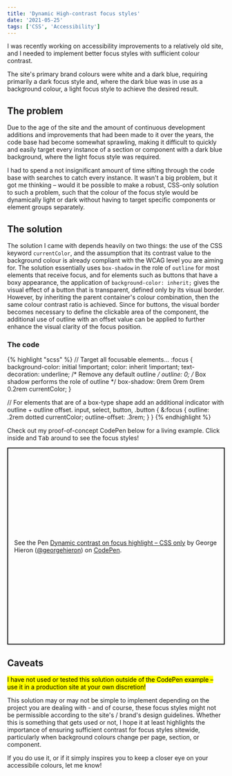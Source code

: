 ```yaml
---
title: 'Dynamic High-contrast focus styles'
date: '2021-05-25'
tags: ['CSS', 'Accessibility']
---
```


<p class="lede">I was recently working on accessibility improvements to a relatively old site, and I needed to implement better focus styles with sufficient colour contrast.</p>

The site's primary brand colours were white and a dark blue, requiring primarily a dark focus style and, where the dark blue was in use as a background colour, a light focus style to achieve the desired result.

## The problem

Due to the age of the site and the amount of continuous development additions and improvements that had been made to it over the years, the code base had become somewhat sprawling, making it difficult to quickly and easily target every instance of a section or component with a dark blue background, where the light focus style was required.

I had to spend a not insignificant amount of time sifting through the code base with searches to catch every instance. It wasn't a big problem, but it got me thinking – would it be possible to make a robust, CSS-only solution to such a problem, such that the colour of the focus style would be dynamically light or dark without having to target specific components or element groups separately.

## The solution

The solution I came with depends heavily on two things: the use of the CSS keyword `currentColor`, and the assumption that its contrast value to the background colour is already compliant with the WCAG level you are aiming for. The solution essentially uses `box-shadow` in the role of `outline` for most elements that receive focus, and for elements such as buttons that have a boxy appearance, the application of `background-color: inherit;` gives the visual effect of a button that is transparent, defined only by its visual border. However, by inheriting the parent container's colour combination, then the same colour contrast ratio is achieved. Since for buttons, the visual border becomes necessary to define the clickable area of the component, the additional use of outline with an offset value can be applied to further enhance the visual clarity of the focus position.

### The code

{% highlight "scss" %}
// Target all focusable elements...
:focus {
	background-color: initial !important;
	color: inherit !important;
	text-decoration: underline;
	/* Remove any default outline */
	outline: 0;
	/* Box shadow performs the role of outline */
	box-shadow: 0rem 0rem 0rem 0.2rem currentColor;
}

// For elements that are of a box-type shape add an additional indicator with outline + outline offset.
input,
select,
button,
.button {
	&:focus {
		outline: .2rem dotted currentColor;
		outline-offset: .3rem;
	}
}
{% endhighlight %}

Check out my proof-of-concept CodePen below for a living example. Click inside and <kbd>Tab</kbd> around to see the focus styles!

<p class="codepen" data-height="455" data-theme-id="dark" data-default-tab="result" data-user="georgehieron" data-slug-hash="PopWYPL" data-preview="true" style="height: 455px; box-sizing: border-box; display: flex; align-items: center; justify-content: center; border: 2px solid; margin: 1em 0; padding: 1em;" data-pen-title="Dynamic contrast on focus highlight – CSS only">
  <span>See the Pen <a href="https://codepen.io/georgehieron/pen/PopWYPL">
  Dynamic contrast on focus highlight – CSS only</a> by George Hieron (<a href="https://codepen.io/georgehieron">@georgehieron</a>)
  on <a href="https://codepen.io">CodePen</a>.</span>
</p>
<script async src="https://cpwebassets.codepen.io/assets/embed/ei.js"></script>

## Caveats

<mark>I have not used or tested this solution outside of the CodePen example – use it in a production site at your own discretion!</mark>

This solution may or may not be simple to implement depending on the project you are dealing with - and of course, these focus styles might not be permissible according to the site's / brand's design guidelines. Whether this is something that gets used or not, I hope it at least highlights the importance of ensuring sufficient contrast for focus styles sitewide, particularly when background colours change per page, section, or component.

If you do use it, or if it simply inspires you to keep a closer eye on your accessibile colours, let me know!

<script async src="https://cpwebassets.codepen.io/assets/embed/ei.js"></script>
